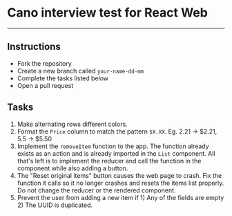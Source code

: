 # Cano interview test for React Web

---

## Instructions

- Fork the repository
- Create a new branch called `your-name-dd-mm`
- Complete the tasks listed below
- Open a pull request

## Tasks

1. Make alternating rows different colors.
2. Format the `Price` column to match the pattern `$X.XX`. Eg. 2.21 -> $2.21, 5.5 -> $5.50
3. Implement the `removeItem` function to the app. The function already exists as an action and is already imported in the `List` component. All that's left is to implement the reducer and call the function in the component while also adding a button. 
4. The "Reset original items" button causes the web page to crash. Fix the function it calls so it no longer crashes and resets the items list properly. Do not change the reducer or the rendered component.
5. Prevent the user from adding a new item if 1) Any of the fields are empty 2) The UUID is duplicated.
